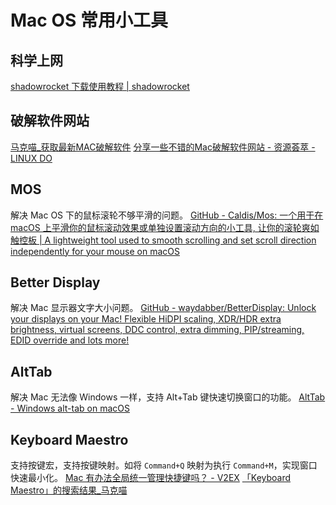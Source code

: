# Mac OS 常用小工具

## 科学上网

[shadowrocket 下载使用教程 | shadowrocket](https://shadowrocket-app.gitbook.io/shadowrocket)

## 破解软件网站

[马克喵\_获取最新MAC破解软件](https://www.macat.vip/)
[分享一些不错的Mac破解软件网站 - 资源荟萃 - LINUX DO](https://linux.do/t/topic/29102)

## MOS

解决 Mac OS 下的鼠标滚轮不够平滑的问题。
[GitHub - Caldis/Mos: 一个用于在 macOS 上平滑你的鼠标滚动效果或单独设置滚动方向的小工具, 让你的滚轮爽如触控板 | A lightweight tool used to smooth scrolling and set scroll direction independently for your mouse on macOS](https://github.com/Caldis/Mos)

## Better Display

解决 Mac 显示器文字大小问题。
[GitHub - waydabber/BetterDisplay: Unlock your displays on your Mac! Flexible HiDPI scaling, XDR/HDR extra brightness, virtual screens, DDC control, extra dimming, PIP/streaming, EDID override and lots more!](https://github.com/waydabber/BetterDisplay)
## AltTab

解决 Mac 无法像 Windows 一样，支持 Alt+Tab 键快速切换窗口的功能。
[AltTab - Windows alt-tab on macOS](https://alt-tab-macos.netlify.app/)

## Keyboard Maestro

支持按键宏，支持按键映射。如将 `Command+Q` 映射为执行 `Command+M`，实现窗口快速最小化。
[Mac 有办法全局统一管理快捷键吗？ - V2EX](https://www.v2ex.com/t/846411)
[「Keyboard Maestro」的搜索结果\_马克喵](https://www.macat.vip/?cat=&s=Keyboard+Maestro)